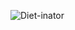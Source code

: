 ![Diet-inator](https://github.com/yoyoking94/Diet-inator/assets/56436435/20f654ee-102d-4321-add7-64962fb1d4ae)
